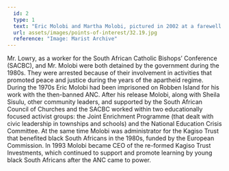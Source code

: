 ```yaml
---
  id: 2
  type: 1
  text: "Eric Molobi and Martha Molobi, pictured in 2002 at a farewell dinner for then Principal of Sacred Heart, Stephen Lowry. "
  url: assets/images/points-of-interest/32.19.jpg
  reference: "Image: Marist Archive"
---
```

Mr. Lowry, as a worker for the South African Catholic Bishops’ Conference (SACBC), and Mr. Molobi were both detained by the government during the 1980s. They were arrested because of their involvement in activities that promoted peace and justice during the years of the apartheid regime. During the 1970s Eric Molobi had been imprisoned on Robben Island for his work with the then-banned ANC. After his release Molobi, along with Sheila Sisulu, other community leaders, and supported by the South African Council of Churches and the SACBC worked within two educationally focused activist groups: the Joint Enrichment Programme (that dealt with civic leadership in townships and schools) and the National Education Crisis Committee. At the same time Molobi was administrator for the Kagiso Trust that benefited black South Africans in the 1980s, funded by the European Commission. In 1993 Molobi became CEO of the re-formed Kagiso Trust Investments, which continued to support and promote learning by young black South Africans after the ANC came to power. 